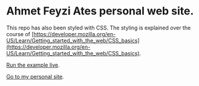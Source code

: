 # Ahmet Feyzi Ates personal web site.
This repo has also been styled with CSS. The styling is explained over the course of [https://developer.mozilla.org/en-US/Learn/Getting_started_with_the_web/CSS_basics](https://developer.mozilla.org/en-US/Learn/Getting_started_with_the_web/CSS_basics).

[Run the example live](http://mdn.github.io/beginner-html-site-styled/).

[Go to my personal site](https://ahmetfeyziates.github.io/).
